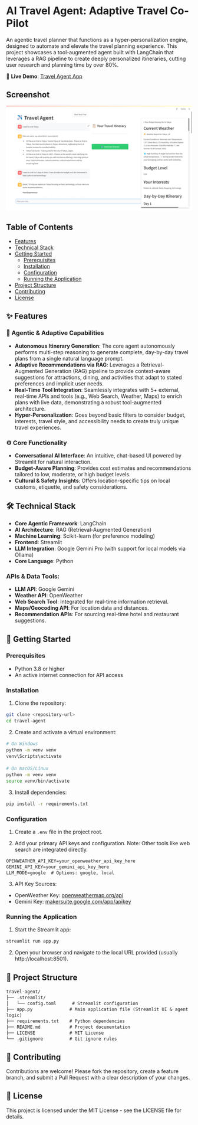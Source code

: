 # AI Travel Agent: Adaptive Travel Co-Pilot

An agentic travel planner that functions as a hyper-personalization engine, designed to automate and elevate the travel planning experience. This project showcases a tool-augmented agent built with LangChain that leverages a RAG pipeline to create deeply personalized itineraries, cutting user research and planning time by over 80%.

🔗 **Live Demo**: [Travel Agent App](https://soumo-travel-agent-app.streamlit.app)

## Screenshot
<p align="center">
  <img src="./AI%20Agent.png" alt="Travel Agent Screenshot" width="800"/>
</p>

## Table of Contents
- [Features](#-features)
- [Technical Stack](#-technical-stack)
- [Getting Started](#-getting-started)
  - [Prerequisites](#prerequisites)
  - [Installation](#installation)
  - [Configuration](#configuration)
  - [Running the Application](#running-the-application)
- [Project Structure](#-project-structure)
- [Contributing](#-contributing)
- [License](#-license)

## ✨ Features
### 🤖 Agentic & Adaptive Capabilities
- **Autonomous Itinerary Generation**: The core agent autonomously performs multi-step reasoning to generate complete, day-by-day travel plans from a single natural language prompt.
- **Adaptive Recommendations via RAG**: Leverages a Retrieval-Augmented Generation (RAG) pipeline to provide context-aware suggestions for attractions, dining, and activities that adapt to stated preferences and implicit user needs.
- **Real-Time Tool Integration**: Seamlessly integrates with 5+ external, real-time APIs and tools (e.g., Web Search, Weather, Maps) to enrich plans with live data, demonstrating a robust tool-augmented architecture.
- **Hyper-Personalization**: Goes beyond basic filters to consider budget, interests, travel style, and accessibility needs to create truly unique travel experiences.

### ⚙️ Core Functionality
- **Conversational AI Interface**: An intuitive, chat-based UI powered by Streamlit for natural interaction.
- **Budget-Aware Planning**: Provides cost estimates and recommendations tailored to low, moderate, or high budget levels.
- **Cultural & Safety Insights**: Offers location-specific tips on local customs, etiquette, and safety considerations.

## 🛠️ Technical Stack
- **Core Agentic Framework**: LangChain
- **AI Architecture**: RAG (Retrieval-Augmented Generation)
- **Machine Learning**: Scikit-learn (for preference modeling)
- **Frontend**: Streamlit
- **LLM Integration**: Google Gemini Pro (with support for local models via Ollama)
- **Core Language**: Python

### APIs & Data Tools:
- **LLM API**: Google Gemini
- **Weather API**: OpenWeather
- **Web Search Tool**: Integrated for real-time information retrieval.
- **Maps/Geocoding API**: For location data and distances.
- **Recommendation APIs**: For sourcing real-time hotel and restaurant suggestions.

## 🚀 Getting Started
### Prerequisites
- Python 3.8 or higher
- An active internet connection for API access

### Installation
1. Clone the repository:
```bash
git clone <repository-url>
cd travel-agent
```

2. Create and activate a virtual environment:
```bash
# On Windows
python -m venv venv
venv\Scripts\activate

# On macOS/Linux
python -m venv venv
source venv/bin/activate
```

3. Install dependencies:
```bash
pip install -r requirements.txt
```

### Configuration
1. Create a `.env` file in the project root.

2. Add your primary API keys and configuration. Note: Other tools like web search are integrated directly.
```
OPENWEATHER_API_KEY=your_openweather_api_key_here
GEMINI_API_KEY=your_gemini_api_key_here
LLM_MODE=google  # Options: google, local
```

3. API Key Sources:
- OpenWeather Key: [openweathermap.org/api](https://openweathermap.org/api)
- Gemini Key: [makersuite.google.com/app/apikey](https://makersuite.google.com/app/apikey)

### Running the Application
1. Start the Streamlit app:
```bash
streamlit run app.py
```

2. Open your browser and navigate to the local URL provided (usually http://localhost:8501).

## 📁 Project Structure
```
travel-agent/
├── .streamlit/
│   └── config.toml      # Streamlit configuration
├── app.py              # Main application file (Streamlit UI & agent logic)
├── requirements.txt    # Python dependencies
├── README.md           # Project documentation
├── LICENSE             # MIT License
└── .gitignore          # Git ignore rules
```

## 🤝 Contributing
Contributions are welcome! Please fork the repository, create a feature branch, and submit a Pull Request with a clear description of your changes.

## 📄 License
This project is licensed under the MIT License - see the LICENSE file for details.